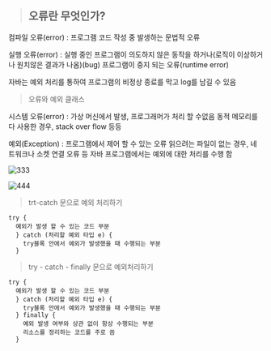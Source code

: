 
> ## 오류란 무엇인가?

컴파일 오류(error) : 프로그램 코드 작성 중 발생하는 문법적 오류
 
실행 오류(error) : 실행 중인 프로그램이 의도하지 않은 동작을 하거나(로직이 이상하거나 원치않은 결과가 나옴)(bug) 프로그램이 중지 되는 오류(runtime error)

자바는 예외 처리를 통하여 프로그램의 비정상 종료를 막고 log를 남길 수 있음

> 오류와 예외 클래스

시스템 오류(error) : 가상 머신에서 발생, 프로그래머가 처리 할 수없음 동적 메모리를 다 사용한 경우, stack over flow 등등

예외(Exception) : 프로그램에서 제어 할 수 있는 오류 읽으려는 파일이 없는 경우, 네트워크나 소켓 연결 오류 등
 자바 프로그램에서는 예외에 대한 처리를 수행 함

![333](https://user-images.githubusercontent.com/49984996/77845763-62adcf80-71ec-11ea-9fc7-0a253f4ac4e8.jpg)

![444](https://user-images.githubusercontent.com/49984996/77845795-896c0600-71ec-11ea-8a25-12e8eb708598.jpg)

> trt-catch 문으로 예외 처리하기


```
try { 
  예외가 발생 할 수 있는 코드 부분
  } catch (처리할 예외 타입 e) {
    try블록 안에서 예외가 발생했을 때 수행되는 부분
  }

```

> try - catch - finally 문으로 예외처리하기

```
try { 
  예외가 발생 할 수 있는 코드 부분
  } catch (처리할 예외 타입 e) {
    try블록 안에서 예외가 발생했을 때 수행되는 부분
  } finally {
    예외 발생 여부와 상관 없이 항상 수행되는 부분
    리소스를 정리하는 코드를 주로 씀
  }
  
```

